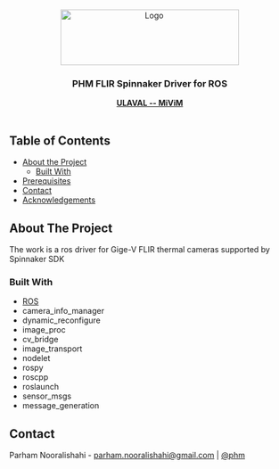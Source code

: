 <!-- PROJECT LOGO -->
<br />
<p align="center">
  <a href="https://github.com/parham/ros_flir_spinnaker">
    <img src="https://upload.wikimedia.org/wikipedia/fr/thumb/b/bf/Universit%C3%A9_Laval_logo_et_texte.svg/1200px-Universit%C3%A9_Laval_logo_et_texte.svg.png" alt="Logo" width="320" height="100">
  </a>

  <h3 align="center">PHM FLIR Spinnaker Driver for ROS</h3>

  <p align="center">
    <a href="http://mivim.gel.ulaval.ca/?Lang=1"><strong>ULAVAL -- MiViM</strong></a>
    <br/>
    <br/>
  </p>
</p>

<!-- TABLE OF CONTENTS -->
## Table of Contents

* [About the Project](#about-the-project)
  * [Built With](#built-with)
* [Prerequisites](#prerequisites)
* [Contact](#contact)
* [Acknowledgements](#acknowledgements)

## About The Project
The work is a ros driver for Gige-V FLIR thermal cameras supported by Spinnaker SDK

### Built With
* [ROS](https://www.ros.org)
* camera_info_manager
* dynamic_reconfigure
* image_proc
* cv_bridge
* image_transport
* nodelet
* rospy
* roscpp
* roslaunch
* sensor_msgs
* message_generation

## Contact
Parham Nooralishahi - parham.nooralishahi@gmail.com | [@phm](https://www.linkedin.com/in/parham-nooralishahi/) <br/>





